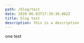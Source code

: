```yaml
---
path: /blog/test
date: 2020-06-03T17:39:39.862Z
title: blog test
description: this is a description
---
```

one test